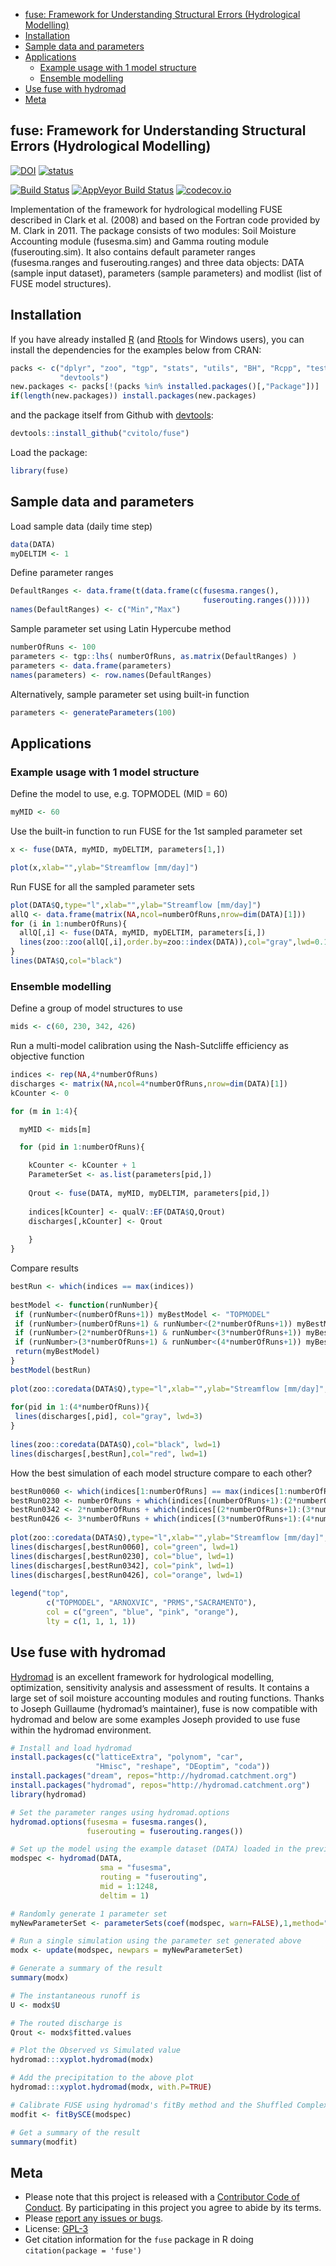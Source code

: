 
-   [fuse: Framework for Understanding Structural Errors (Hydrological Modelling)](#fuse-framework-for-understanding-structural-errors-hydrological-modelling)
-   [Installation](#installation)
-   [Sample data and parameters](#sample-data-and-parameters)
-   [Applications](#applications)
    -   [Example usage with 1 model structure](#example-usage-with-1-model-structure)
    -   [Ensemble modelling](#ensemble-modelling)
-   [Use fuse with hydromad](#use-fuse-with-hydromad)
-   [Meta](#meta)

<!-- Edit the README.Rmd only!!! The README.md is generated automatically from README.Rmd. -->
fuse: Framework for Understanding Structural Errors (Hydrological Modelling)
----------------------------------------------------------------------------

[![DOI](https://zenodo.org/badge/doi/10.5281/zenodo.14005.svg)](http://dx.doi.org/10.5281/zenodo.14005) [![status](http://joss.theoj.org/papers/392a55daada04a86f95eaa8da134a28d/status.svg)](http://joss.theoj.org/papers/392a55daada04a86f95eaa8da134a28d)

[![Build Status](https://travis-ci.org/cvitolo/fuse.svg)](https://travis-ci.org/cvitolo/fuse.svg?branch=master) [![AppVeyor Build Status](https://ci.appveyor.com/api/projects/status/github/cvitolo/fuse?branch=master&svg=true)](https://ci.appveyor.com/project/cvitolo/fuse) [![codecov.io](https://codecov.io/github/cvitolo/fuse/coverage.svg?branch=master)](https://codecov.io/github/cvitolo/fuse?branch=master)

Implementation of the framework for hydrological modelling FUSE described in Clark et al. (2008) and based on the Fortran code provided by M. Clark in 2011. The package consists of two modules: Soil Moisture Accounting module (fusesma.sim) and Gamma routing module (fuserouting.sim). It also contains default parameter ranges (fusesma.ranges and fuserouting.ranges) and three data objects: DATA (sample input dataset), parameters (sample parameters) and modlist (list of FUSE model structures).

Installation
------------

If you have already installed [R](https://cran.r-project.org/) (and [Rtools](https://cran.r-project.org/bin/windows/Rtools/) for Windows users), you can install the dependencies for the examples below from CRAN:

``` r
packs <- c("dplyr", "zoo", "tgp", "stats", "utils", "BH", "Rcpp", "testthat",
           "devtools")
new.packages <- packs[!(packs %in% installed.packages()[,"Package"])]
if(length(new.packages)) install.packages(new.packages)
```

and the package itself from Github with [devtools](https://github.com/hadley/devtools):

``` r
devtools::install_github("cvitolo/fuse")
```

Load the package:

``` r
library(fuse)
```

Sample data and parameters
--------------------------

Load sample data (daily time step)

``` r
data(DATA)
myDELTIM <- 1
```

Define parameter ranges

``` r
DefaultRanges <- data.frame(t(data.frame(c(fusesma.ranges(),
                                           fuserouting.ranges()))))
names(DefaultRanges) <- c("Min","Max")
```

Sample parameter set using Latin Hypercube method

``` r
numberOfRuns <- 100
parameters <- tgp::lhs( numberOfRuns, as.matrix(DefaultRanges) )
parameters <- data.frame(parameters)
names(parameters) <- row.names(DefaultRanges)
```

Alternatively, sample parameter set using built-in function

``` r
parameters <- generateParameters(100)
```

Applications
------------

### Example usage with 1 model structure

Define the model to use, e.g. TOPMODEL (MID = 60)

``` r
myMID <- 60
```

Use the built-in function to run FUSE for the 1st sampled parameter set

``` r
x <- fuse(DATA, myMID, myDELTIM, parameters[1,])

plot(x,xlab="",ylab="Streamflow [mm/day]")
```

Run FUSE for all the sampled parameter sets

``` r
plot(DATA$Q,type="l",xlab="",ylab="Streamflow [mm/day]")
allQ <- data.frame(matrix(NA,ncol=numberOfRuns,nrow=dim(DATA)[1]))
for (i in 1:numberOfRuns){
  allQ[,i] <- fuse(DATA, myMID, myDELTIM, parameters[i,])
  lines(zoo::zoo(allQ[,i],order.by=zoo::index(DATA)),col="gray",lwd=0.1)
}
lines(DATA$Q,col="black")
```

### Ensemble modelling

Define a group of model structures to use

``` r
mids <- c(60, 230, 342, 426)
```

Run a multi-model calibration using the Nash-Sutcliffe efficiency as objective function

``` r
indices <- rep(NA,4*numberOfRuns)
discharges <- matrix(NA,ncol=4*numberOfRuns,nrow=dim(DATA)[1])
kCounter <- 0

for (m in 1:4){

  myMID <- mids[m]

  for (pid in 1:numberOfRuns){

    kCounter <- kCounter + 1
    ParameterSet <- as.list(parameters[pid,])
    
    Qrout <- fuse(DATA, myMID, myDELTIM, parameters[pid,])
 
    indices[kCounter] <- qualV::EF(DATA$Q,Qrout)  
    discharges[,kCounter] <- Qrout
    
    }
}
```

Compare results

``` r
bestRun <- which(indices == max(indices))
 
bestModel <- function(runNumber){
 if (runNumber<(numberOfRuns+1)) myBestModel <- "TOPMODEL"
 if (runNumber>(numberOfRuns+1) & runNumber<(2*numberOfRuns+1)) myBestModel <- "ARNOXVIC"
 if (runNumber>(2*numberOfRuns+1) & runNumber<(3*numberOfRuns+1)) myBestModel <- "PRMS"
 if (runNumber>(3*numberOfRuns+1) & runNumber<(4*numberOfRuns+1)) myBestModel <- "SACRAMENTO"
 return(myBestModel)
}
bestModel(bestRun)
 
plot(zoo::coredata(DATA$Q),type="l",xlab="",ylab="Streamflow [mm/day]", lwd=0.5)
 
for(pid in 1:(4*numberOfRuns)){
 lines(discharges[,pid], col="gray", lwd=3)
}
 
lines(zoo::coredata(DATA$Q),col="black", lwd=1)
lines(discharges[,bestRun],col="red", lwd=1)
```

How the best simulation of each model structure compare to each other?

``` r
bestRun0060 <- which(indices[1:numberOfRuns] == max(indices[1:numberOfRuns]))
bestRun0230 <- numberOfRuns + which(indices[(numberOfRuns+1):(2*numberOfRuns)] == max(indices[(numberOfRuns+1):(2*numberOfRuns)]))
bestRun0342 <- 2*numberOfRuns + which(indices[(2*numberOfRuns+1):(3*numberOfRuns)] == max(indices[(2*numberOfRuns+1):(3*numberOfRuns)]))
bestRun0426 <- 3*numberOfRuns + which(indices[(3*numberOfRuns+1):(4*numberOfRuns)] == max(indices[(3*numberOfRuns+1):(4*numberOfRuns)]))
 
plot(zoo::coredata(DATA$Q),type="l",xlab="",ylab="Streamflow [mm/day]", lwd=1)
lines(discharges[,bestRun0060], col="green", lwd=1)
lines(discharges[,bestRun0230], col="blue", lwd=1)
lines(discharges[,bestRun0342], col="pink", lwd=1)
lines(discharges[,bestRun0426], col="orange", lwd=1)
 
legend("top", 
        c("TOPMODEL", "ARNOXVIC", "PRMS","SACRAMENTO"), 
        col = c("green", "blue", "pink", "orange"),
        lty = c(1, 1, 1, 1))
```

Use fuse with hydromad
----------------------

[Hydromad](http://hydromad.catchment.org/) is an excellent framework for hydrological modelling, optimization, sensitivity analysis and assessment of results. It contains a large set of soil moisture accounting modules and routing functions. Thanks to Joseph Guillaume (hydromad’s maintainer), fuse is now compatible with hydromad and below are some examples Joseph provided to use fuse within the hydromad environment.

``` r
# Install and load hydromad
install.packages(c("latticeExtra", "polynom", "car", 
                   "Hmisc", "reshape", "DEoptim", "coda"))
install.packages("dream", repos="http://hydromad.catchment.org")
install.packages("hydromad", repos="http://hydromad.catchment.org")
library(hydromad) 

# Set the parameter ranges using hydromad.options
hydromad.options(fusesma = fusesma.ranges(),
                 fuserouting = fuserouting.ranges())

# Set up the model using the example dataset (DATA) loaded in the previous examples
modspec <- hydromad(DATA,
                    sma = "fusesma", 
                    routing = "fuserouting", 
                    mid = 1:1248, 
                    deltim = 1)

# Randomly generate 1 parameter set
myNewParameterSet <- parameterSets(coef(modspec, warn=FALSE),1,method="random")

# Run a single simulation using the parameter set generated above
modx <- update(modspec, newpars = myNewParameterSet)

# Generate a summary of the result
summary(modx)

# The instantaneous runoff is
U <- modx$U

# The routed discharge is
Qrout <- modx$fitted.values

# Plot the Observed vs Simulated value
hydromad:::xyplot.hydromad(modx)

# Add the precipitation to the above plot
hydromad:::xyplot.hydromad(modx, with.P=TRUE)

# Calibrate FUSE using hydromad's fitBy method and the Shuffled Complex Evolution algorithm
modfit <- fitBySCE(modspec)

# Get a summary of the result
summary(modfit)
```

Meta
----

-   Please note that this project is released with a [Contributor Code of Conduct](CONDUCT.md). By participating in this project you agree to abide by its terms.
-   Please [report any issues or bugs](https://github.com/cvitolo/fuse/issues).
-   License: [GPL-3](https://opensource.org/licenses/GPL-3.0)
-   Get citation information for the `fuse` package in R doing `citation(package = 'fuse')`
